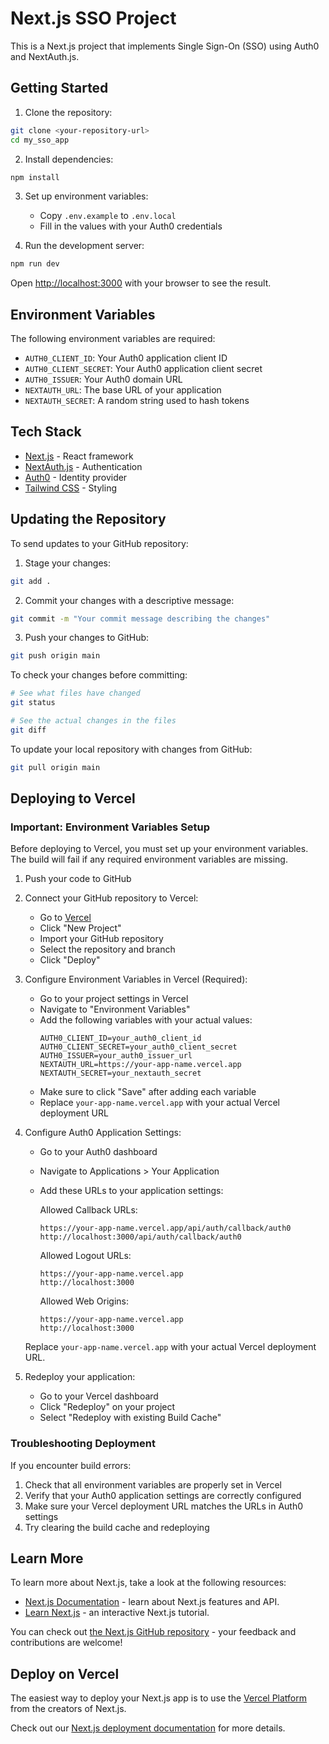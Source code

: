 # Next.js SSO Project

This is a Next.js project that implements Single Sign-On (SSO) using Auth0 and NextAuth.js.

## Getting Started

1. Clone the repository:
```bash
git clone <your-repository-url>
cd my_sso_app
```

2. Install dependencies:
```bash
npm install
```

3. Set up environment variables:
   - Copy `.env.example` to `.env.local`
   - Fill in the values with your Auth0 credentials

4. Run the development server:
```bash
npm run dev
```

Open [http://localhost:3000](http://localhost:3000) with your browser to see the result.

## Environment Variables

The following environment variables are required:

- `AUTH0_CLIENT_ID`: Your Auth0 application client ID
- `AUTH0_CLIENT_SECRET`: Your Auth0 application client secret
- `AUTH0_ISSUER`: Your Auth0 domain URL
- `NEXTAUTH_URL`: The base URL of your application
- `NEXTAUTH_SECRET`: A random string used to hash tokens

## Tech Stack

- [Next.js](https://nextjs.org/) - React framework
- [NextAuth.js](https://next-auth.js.org/) - Authentication
- [Auth0](https://auth0.com/) - Identity provider
- [Tailwind CSS](https://tailwindcss.com/) - Styling

## Updating the Repository

To send updates to your GitHub repository:

1. Stage your changes:
```bash
git add .
```

2. Commit your changes with a descriptive message:
```bash
git commit -m "Your commit message describing the changes"
```

3. Push your changes to GitHub:
```bash
git push origin main
```

To check your changes before committing:
```bash
# See what files have changed
git status

# See the actual changes in the files
git diff
```

To update your local repository with changes from GitHub:
```bash
git pull origin main
```

## Deploying to Vercel

### Important: Environment Variables Setup

Before deploying to Vercel, you must set up your environment variables. The build will fail if any required environment variables are missing.

1. Push your code to GitHub

2. Connect your GitHub repository to Vercel:
   - Go to [Vercel](https://vercel.com)
   - Click "New Project"
   - Import your GitHub repository
   - Select the repository and branch
   - Click "Deploy"

3. Configure Environment Variables in Vercel (Required):
   - Go to your project settings in Vercel
   - Navigate to "Environment Variables"
   - Add the following variables with your actual values:
     ```
     AUTH0_CLIENT_ID=your_auth0_client_id
     AUTH0_CLIENT_SECRET=your_auth0_client_secret
     AUTH0_ISSUER=your_auth0_issuer_url
     NEXTAUTH_URL=https://your-app-name.vercel.app
     NEXTAUTH_SECRET=your_nextauth_secret
     ```
   - Make sure to click "Save" after adding each variable
   - Replace `your-app-name.vercel.app` with your actual Vercel deployment URL

4. Configure Auth0 Application Settings:
   - Go to your Auth0 dashboard
   - Navigate to Applications > Your Application
   - Add these URLs to your application settings:

     Allowed Callback URLs:
     ```
     https://your-app-name.vercel.app/api/auth/callback/auth0
     http://localhost:3000/api/auth/callback/auth0
     ```

     Allowed Logout URLs:
     ```
     https://your-app-name.vercel.app
     http://localhost:3000
     ```

     Allowed Web Origins:
     ```
     https://your-app-name.vercel.app
     http://localhost:3000
     ```

   Replace `your-app-name.vercel.app` with your actual Vercel deployment URL.

5. Redeploy your application:
   - Go to your Vercel dashboard
   - Click "Redeploy" on your project
   - Select "Redeploy with existing Build Cache"

### Troubleshooting Deployment

If you encounter build errors:
1. Check that all environment variables are properly set in Vercel
2. Verify that your Auth0 application settings are correctly configured
3. Make sure your Vercel deployment URL matches the URLs in Auth0 settings
4. Try clearing the build cache and redeploying

## Learn More

To learn more about Next.js, take a look at the following resources:

- [Next.js Documentation](https://nextjs.org/docs) - learn about Next.js features and API.
- [Learn Next.js](https://nextjs.org/learn) - an interactive Next.js tutorial.

You can check out [the Next.js GitHub repository](https://github.com/vercel/next.js) - your feedback and contributions are welcome!

## Deploy on Vercel

The easiest way to deploy your Next.js app is to use the [Vercel Platform](https://vercel.com/new?utm_medium=default-template&filter=next.js&utm_source=create-next-app&utm_campaign=create-next-app-readme) from the creators of Next.js.

Check out our [Next.js deployment documentation](https://nextjs.org/docs/app/building-your-application/deploying) for more details.
